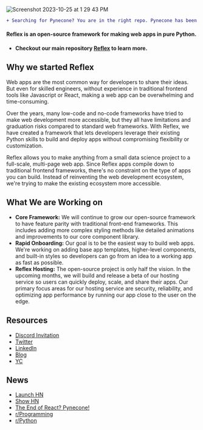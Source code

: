 ![Screenshot 2023-10-25 at 1 29 43 PM](https://github.com/reflex-dev/.github/assets/38776361/3f7f8dbc-0487-4729-adb5-b32379335456)

```diff
+ Searching for Pynecone? You are in the right repo. Pynecone has been renamed to Reflex. +
```

#### Reflex is an open-source framework for making web apps in pure Python. 
- #### Checkout our main repository [Reflex](https://github.com/pynecone-io/reflex) to learn more.

## Why we started Reflex

Web apps are the most common way for developers to share their ideas. But even for skilled engineers, without experience in traditional frontend tools like Javascript or React, making a web app can be overwhelming and time-consuming.

Over the years, many low-code and no-code frameworks have tried to make web development more accessible, but they all have limitations and graduation risks compared to standard web frameworks. With Reflex, we have created a framework that lets developers leverage their existing Python skills to build and deploy apps without compromising flexibility or customization.

Reflex allows you to make anything from a small data science project to a full-scale, multi-page web app. Since Reflex apps compile down to traditional frontend frameworks, there's no constraint on the type of apps you can build. Instead of reinventing the web development ecosystem, we're trying to make the existing ecosystem more accessible.

## What We are Working on
- **Core Framework:** We will continue to grow our open-source framework to have feature parity with traditional front-end frameworks. This includes adding more complex styling methods like detailed animations and improvements to our core component library.
- **Rapid Onboarding:** Our goal is to be the easiest way to build web apps. We're working on adding base app templates, higher-level components, and built-in styles so developers can go from an idea to a working app as fast as possible.
- **Reflex Hosting:** The open-source project is only half the vision. In the upcoming months, we will build and release a beta of our hosting service so users can quickly deploy, scale, and share their apps. Our primary focus areas for our hosting service are security, reliability, and optimizing app performance by running our app close to the user on the edge.


## Resources 
- [Discord Invitation](https://discord.gg/T5WSbC2YtQ)
- [Twitter](https://twitter.com/getreflex)
- [LinkedIn](https://www.linkedin.com/companyreflex-dev/)
- [Blog](https://reflex.dev/blog)
- [YC](https://www.ycombinator.com/companies/reflex)

## News
- [Launch HN](https://news.ycombinator.com/item?id=35136827)
- [Show HN](https://news.ycombinator.com/item?id=33922754)
- [The End of React? Pynecone!](https://www.youtube.com/watch?v=47BL6WLZJ1g)
- [r/Programming](https://www.reddit.com/r/programming/comments/zh0uov/i_made_a_way_to_build_web_apps_in_pure_python/)
- [r/Python](https://www.reddit.com/r/Python/comments/zh0pmy/pynecone_web_apps_in_pure_python/)
